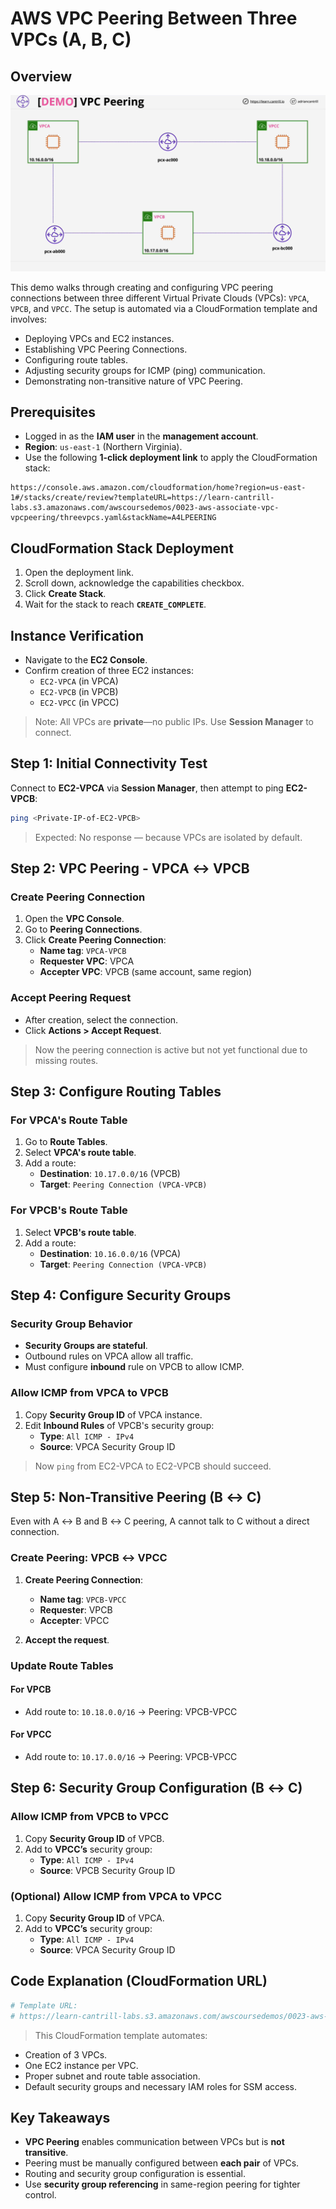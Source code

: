 # AWS VPC Peering Between Three VPCs (A, B, C)

## Overview

![alt text](./Images/image-11.png)

This demo walks through creating and configuring VPC peering connections between three different Virtual Private Clouds (VPCs): `VPCA`, `VPCB`, and `VPCC`. The setup is automated via a CloudFormation template and involves:

- Deploying VPCs and EC2 instances.
- Establishing VPC Peering Connections.
- Configuring route tables.
- Adjusting security groups for ICMP (ping) communication.
- Demonstrating non-transitive nature of VPC Peering.

## Prerequisites

- Logged in as the **IAM user** in the **management account**.
- **Region**: `us-east-1` (Northern Virginia).
- Use the following **1-click deployment link** to apply the CloudFormation stack:

```text
https://console.aws.amazon.com/cloudformation/home?region=us-east-1#/stacks/create/review?templateURL=https://learn-cantrill-labs.s3.amazonaws.com/awscoursedemos/0023-aws-associate-vpc-vpcpeering/threevpcs.yaml&stackName=A4LPEERING
```

## CloudFormation Stack Deployment

1. Open the deployment link.
2. Scroll down, acknowledge the capabilities checkbox.
3. Click **Create Stack**.
4. Wait for the stack to reach **`CREATE_COMPLETE`**.

## Instance Verification

- Navigate to the **EC2 Console**.
- Confirm creation of three EC2 instances:
  - `EC2-VPCA` (in VPCA)
  - `EC2-VPCB` (in VPCB)
  - `EC2-VPCC` (in VPCC)

> Note: All VPCs are **private**—no public IPs. Use **Session Manager** to connect.

## Step 1: Initial Connectivity Test

Connect to **EC2-VPCA** via **Session Manager**, then attempt to ping **EC2-VPCB**:

```bash
ping <Private-IP-of-EC2-VPCB>
```

> Expected: No response — because VPCs are isolated by default.

## Step 2: VPC Peering - VPCA ↔ VPCB

### Create Peering Connection

1. Open the **VPC Console**.
2. Go to **Peering Connections**.
3. Click **Create Peering Connection**:
   - **Name tag**: `VPCA-VPCB`
   - **Requester VPC**: VPCA
   - **Accepter VPC**: VPCB (same account, same region)

### Accept Peering Request

- After creation, select the connection.
- Click **Actions > Accept Request**.

> Now the peering connection is active but not yet functional due to missing routes.

## Step 3: Configure Routing Tables

### For VPCA's Route Table

1. Go to **Route Tables**.
2. Select **VPCA's route table**.
3. Add a route:
   - **Destination**: `10.17.0.0/16` (VPCB)
   - **Target**: `Peering Connection (VPCA-VPCB)`

### For VPCB's Route Table

1. Select **VPCB's route table**.
2. Add a route:
   - **Destination**: `10.16.0.0/16` (VPCA)
   - **Target**: `Peering Connection (VPCA-VPCB)`

## Step 4: Configure Security Groups

### Security Group Behavior

- **Security Groups are stateful**.
- Outbound rules on VPCA allow all traffic.
- Must configure **inbound** rule on VPCB to allow ICMP.

### Allow ICMP from VPCA to VPCB

1. Copy **Security Group ID** of VPCA instance.
2. Edit **Inbound Rules** of VPCB's security group:
   - **Type**: `All ICMP - IPv4`
   - **Source**: VPCA Security Group ID

> Now `ping` from EC2-VPCA to EC2-VPCB should succeed.

## Step 5: Non-Transitive Peering (B ↔ C)

Even with A ↔ B and B ↔ C peering, A cannot talk to C without a direct connection.

### Create Peering: VPCB ↔ VPCC

1. **Create Peering Connection**:

   - **Name tag**: `VPCB-VPCC`
   - **Requester**: VPCB
   - **Accepter**: VPCC

2. **Accept the request**.

### Update Route Tables

#### For VPCB

- Add route to: `10.18.0.0/16` → Peering: VPCB-VPCC

#### For VPCC

- Add route to: `10.17.0.0/16` → Peering: VPCB-VPCC

## Step 6: Security Group Configuration (B ↔ C)

### Allow ICMP from VPCB to VPCC

1. Copy **Security Group ID** of VPCB.
2. Add to **VPCC’s** security group:
   - **Type**: `All ICMP - IPv4`
   - **Source**: VPCB Security Group ID

### (Optional) Allow ICMP from VPCA to VPCC

1. Copy **Security Group ID** of VPCA.
2. Add to **VPCC’s** security group:
   - **Type**: `All ICMP - IPv4`
   - **Source**: VPCA Security Group ID

## Code Explanation (CloudFormation URL)

```yaml
# Template URL:
# https://learn-cantrill-labs.s3.amazonaws.com/awscoursedemos/0023-aws-associate-vpc-vpcpeering/threevpcs.yaml
```

> This CloudFormation template automates:

- Creation of 3 VPCs.
- One EC2 instance per VPC.
- Proper subnet and route table association.
- Default security groups and necessary IAM roles for SSM access.

## Key Takeaways

- **VPC Peering** enables communication between VPCs but is **not transitive**.
- Peering must be manually configured between **each pair** of VPCs.
- Routing and security group configuration is essential.
- Use **security group referencing** in same-region peering for tighter control.
